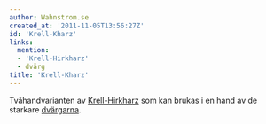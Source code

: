 ```yaml
---
author: Wahnstrom.se
created_at: '2011-11-05T13:56:27Z'
id: 'Krell-Kharz'
links:
  mention:
  - 'Krell-Hirkharz'
  - dvärg
title: 'Krell-Kharz'
---
```


Tvåhandvarianten av [Krell-Hirkharz] som kan brukas i en hand av de starkare [dvärgarna].

  [Krell-Hirkharz]: Krell-Hirkharz
  [dvärgarna]: dvärg